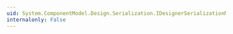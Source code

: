 ```yaml
---
uid: System.ComponentModel.Design.Serialization.IDesignerSerializationManager.RemoveSerializationProvider(System.ComponentModel.Design.Serialization.IDesignerSerializationProvider)
internalonly: False
---
```

